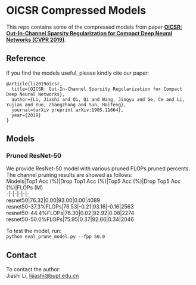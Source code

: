 # OICSR Compressed Models
This repo contains some of the compressed models from paper [**OICSR: Out-In-Channel Sparsity Regularization for Compact Deep Neural Networks (CVPR 2019)**](https://arxiv.org/abs/1905.11664).
## Reference
If you find the models useful, please kindly cite our paper:  
```
@article{li2019oicsr,
  title={OICSR: Out-In-Channel Sparsity Regularization for Compact Deep Neural Networks},
  author={Li, Jiashi and Qi, Qi and Wang, Jingyu and Ge, Ce and Li, Yujian and Yue, Zhangzhang and Sun, Haifeng},
  journal={arXiv preprint arXiv:1905.11664},
  year={2019}
}
```
## Models  
### Pruned ResNet-50  
We provide ResNet-50 model with various pruned FLOPs pruned percents. The channel pruning results are showed as follows:  
Models|Top1 Acc (%)|Drop Top1 Acc (%)|Top5 Acc (%)|Drop Top5 Acc (%)|FLOPs (M)  
-|-|-|-|-|-  
resnet50|76.32|0.00|93.00|0.00|4089  
resnet50-37.3%FLOPs|76.53|-0.21|93.16|-0.16|2563  
resnet50-44.4%FLOPs|76.30|0.02|92.92|0.08|2274  
resnet50-50.0%FLOPs|75.95|0.37|92.66|0.34|2046  


To test the model, run:  
`python eval_prune_model.py --fpp 50.0`

## Contact
To contact the author:  
Jiashi Li, lijiashi@bupt.edu.cn
